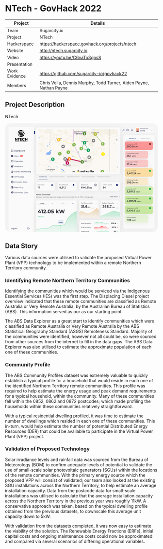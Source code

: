# NTech - GovHack 2022


| Project  | Details  |
| ------------ | ------------ |
|  Team | Sugarcity.io  |
|  Project |  NTech |
|  Hackerspace |  https://hackerspace.govhack.org/projects/ntech |
|  Website |  http://ntech.sugarcity.io |
|  Video | https://youtu.be/C6vaTo3gns8  |
|  Presentation |   |
|  Work Evidence | https://github.com/sugarcity-io/govhack22  |
|  Members | Chris Vella, Dennis Murphy, Todd Turner, Aiden Payne, Nathan Payne |

## Project Description

NTech

![CleanUtilities Dashboard](images/dashboard.png)

## Data Story

Various data sources were utilised to validate the proposed Virtual Power Plant (VPP) technology to be implemented within a remote Northern Territory community.

### Identifying Remote Northern Territory Communities
Identifying the communities which would be serviced via the Indigenous Essential Services (IES) was the first step. The Displacing Diesel project overview indicated that these remote communities are classified as Remote Australia or Very Remote Australia, by the Australian Bureau of Statistics (ABS). This information served as our as our starting point.

The ABS Data Explorer as a great start to identify communities which were classified as Remote Australia or Very Remote Australia by the ABS Statistical Geography Standard (ASGS) Remoteness Standard. Majority of the communities were identified, however not all could be, so were sourced from other sources from the internet to fill in the data gaps. The ABS Data Explorer was also utilised to estimate the approximate population of each one of these communities.

### Community Profile
The ABS Community Profiles dataset was extremely valuable to quickly establish a typical profile for a household that would reside in each one of the identified Northern Territory remote communities. This profile was required to help estimate the energy usage and peak demand requirements for a typical household, within the community. Many of these communities fell within the 0852, 0862 and 0872 postcodes; which made profiling the households within these communities relatively straightforward.

With a typical residential dwelling profiled, it was time to estimate the number of dwellings which resided in each one of these communities. This in-turn, would help estimate the number of potential Distributed Energy Resources (DER) that could be available to participate in the Virtual Power Plant (VPP) project.

### Validation of Proposed Technology
Solar irradiance levels and rainfall data was sourced from the Bureau of Meteorology (BOM) to confirm adequate levels of potential to validate the use of small-scale solar photovoltaic generators (SGUs) within the locations of the remote communities. With the primary energy source which the proposed VPP will consist of validated; our team also looked at the existing SGU installations across the Northern Territory, to help estimate an average installation capacity. Data from the postcode data for small-scale installations was utilised to calculate that the average installation capacity across the Northern Territory in the previous year was roughly 11kW. A conservative approach was taken, based on the typical dwelling profile obtained from the previous datasets, to downscale this average unit capacity down to 5kW.

With validation from the datasets completed, it was now easy to estimate the viability of the solution. The Renewable Energy Fractions (ERFs), initial capital costs and ongoing maintenance costs could now be approximated and compared via several scenarios of differing operational variables.
